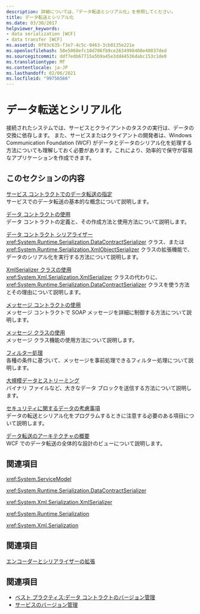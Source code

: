 ```yaml
---
description: 詳細については、「データ転送とシリアル化」を参照してください。
title: データ転送とシリアル化
ms.date: 03/30/2017
helpviewer_keywords:
- data serialization [WCF]
- data transfer [WCF]
ms.assetid: 0f03c635-f3e7-4c5c-9463-3cb0135e221e
ms.openlocfilehash: 50e5068efc10d706fb9ce2634998408e48037ded
ms.sourcegitcommit: ddf7edb67715a5b9a45e3dd44536dabc153c1de0
ms.translationtype: MT
ms.contentlocale: ja-JP
ms.lasthandoff: 02/06/2021
ms.locfileid: "99756566"
---
```

# <a name="data-transfer-and-serialization"></a>データ転送とシリアル化

接続されたシステムでは、サービスとクライアントのタスクの実行は、データの交換に依存します。 また、サービスまたはクライアントの開発者は、Windows Communication Foundation (WCF) がデータとデータのシリアル化を処理する方法についても理解しておく必要があります。これにより、効率的で保守が容易なアプリケーションを作成できます。  
  
## <a name="in-this-section"></a>このセクションの内容  

 [サービス コントラクトでのデータ転送の指定](specifying-data-transfer-in-service-contracts.md)  
 サービスでのデータ転送の基本的な概念について説明します。  
  
 [データ コントラクトの使用](using-data-contracts.md)  
 データ コントラクトの定義と、その作成方法と使用方法について説明します。  
  
 [データ コントラクト シリアライザー](data-contract-serializer.md)  
 <xref:System.Runtime.Serialization.DataContractSerializer> クラス、または <xref:System.Runtime.Serialization.XmlObjectSerializer> クラスの拡張機能で、データのシリアル化を実行する方法について説明します。  
  
 [XmlSerializer クラスの使用](using-the-xmlserializer-class.md)  
 <xref:System.Xml.Serialization.XmlSerializer> クラスの代わりに、<xref:System.Runtime.Serialization.DataContractSerializer> クラスを使う方法とその理由について説明します。  
  
 [メッセージ コントラクトの使用](using-message-contracts.md)  
 メッセージ コントラクトで SOAP メッセージを詳細に制御する方法について説明します。  
  
 [メッセージ クラスの使用](using-the-message-class.md)  
 メッセージ クラス機能の使用方法について説明します。  
  
 [フィルター処理](filtering.md)  
 各種の条件に基づいて、メッセージを事前処理できるフィルター処理について説明します。  
  
 [大規模データとストリーミング](large-data-and-streaming.md)  
 バイナリ ファイルなど、大きなデータ ブロックを送信する方法について説明します。  
  
 [セキュリティに関するデータの考慮事項](security-considerations-for-data.md)  
 データの転送とシリアル化をプログラムするときに注意する必要のある項目について説明します。  
  
 [データ転送のアーキテクチャの概要](data-transfer-architectural-overview.md)  
 WCF でのデータ転送の全体的な設計のビューについて説明します。  
  
## <a name="reference"></a>関連項目  

 <xref:System.ServiceModel>  
  
 <xref:System.Runtime.Serialization.DataContractSerializer>  
  
 <xref:System.Xml.Serialization.XmlSerializer>  
  
 <xref:System.Runtime.Serialization>  
  
 <xref:System.Xml.Serialization>  
  
## <a name="related-sections"></a>関連項目  

 [エンコーダーとシリアライザーの拡張](../extending/extending-encoders-and-serializers.md)  
  
## <a name="see-also"></a>関連項目

- [ベスト プラクティス:データ コントラクトのバージョン管理](../best-practices-data-contract-versioning.md)
- [サービスのバージョン管理](../service-versioning.md)
